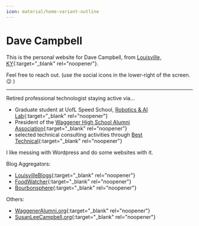 ```yaml
---
icon: material/home-variant-outline
---
```


# Dave Campbell
This is the personal website for Dave Campbell, from [Louisville, KY](https://louisvilleky.gov/){:target="_blank" rel="noopener"}.

Feel free to reach out.
(use the social icons in the lower-right of the screen. 😉 )  

---

Retired professional technologist staying active via...

* Graduate student at UofL Speed School, [Robotics & AI Lab](https://engineering.louisville.edu/research/centersinstitutes/larri/){:target="_blank" rel="noopener"}
* President of the [Waggener High School Alumni Association](https://waggeneralumni.org){:target="_blank" rel="noopener"}
* selected technical consulting activities through [Best Technical](https://www.besttechnical.com){:target="_blank" rel="noopener"}

I like messing with Wordpress and do some websites with it.  

Blog Aggregators:  
- [LouisvilleBlogs](https://louisvilleblogs.com){:target="_blank" rel="noopener"}  
- [FoodWatcher](https://foodwatcher.com){:target="_blank" rel="noopener"}  
- [Bourbonsphere](https://bourbonsphere.com){:target="_blank" rel="noopener"}  

Others:  
- [WaggenerAlumni.org](https://waggeneralumni.org){:target="_blank" rel="noopener"}  
- [SusanLeeCampbell.org](https://susanleecampbell.org){:target="_blank" rel="noopener"}
